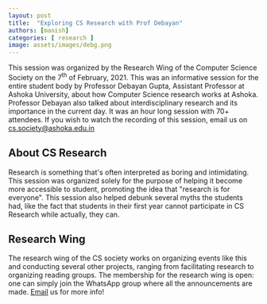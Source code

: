 ```yaml
---
layout: post
title:  "Exploring CS Research with Prof Debayan"
authors: [manish]
categories: [ research ]
image: assets/images/debg.png
---
```

This session was organized by the Research Wing of the Computer Science Society on the 7<sup>th</sup> of February, 2021. This was an informative session for the entire student body by Professor Debayan Gupta, Assistant Professor at Ashoka University, about how Computer Science research works at Ashoka. Professor Debayan also talked about interdisciplinary research and its importance in the current day. It was an hour long session with 70+ attendees. If you wish to watch the recording of this session, email us on cs.society@ashoka.edu.in

## About CS Research

Research is something that's often interpreted as boring and intimidating. This session was organized solely for the purpose of helping it become more accessible to student, promoting the idea that "research is for everyone". This session also helped debunk several myths the students had, like the fact that students in their first year cannot participate in CS Research while actually, they can. 



## Research Wing
The research wing of the CS society works on organizing events like this and conducting several other projects, ranging from facilitating research to organizing reading groups. The membership for the research wing is open: one can simply join the WhatsApp group where all the announcements are made. <a href="mailto: cs.society@ashoka.edu.in">Email</a> us for more info!
